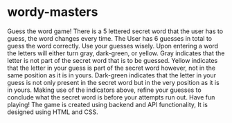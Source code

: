 # wordy-masters
Guess the word game!
There is a 5 lettered secret word that the user has to guess, the word changes every time.
The User has 6 guesses in total to guess the word correctly.
Use your guesses wisely. Upon entering a word the letters will either turn gray, dark-green, or yellow.
Gray indicates that the letter is not part of the secret word that is to be guessed.
Yellow indicates that the letter in your guess is part of the secret word however, not in the same position as it is in yours.
Dark-green indicates that the letter in your guess is not only present in the secret word but in the very position as it is in yours.
Making use of the indicators above, refine your guesses to conclude what the secret word is before your attempts run out.
Have fun playing!
The game is created using backend and API functionality, It is designed using HTML and CSS.
